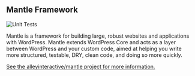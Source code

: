 Mantle Framework
----------------

![Unit Tests](https://github.com/alleyinteractive/mantle-framework/workflows/Unit%20Tests/badge.svg)

Mantle is a framework for building large, robust websites and applications with WordPress. Mantle extends WordPress Core and acts as a layer between WordPress and your custom code, aimed at helping you write more structured, testable, DRY, clean code, and doing so more quickly.

[See the alleyinteractive/mantle project for more information.](https://github.com/alleyinteractive/mantle/)
